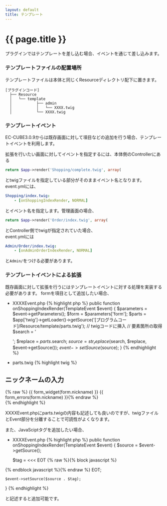 ```yaml
---
layout: default
title: テンプレート
---
```


# {{ page.title }}

プラグインではテンプレートを差し込む場合、イベントを通じて差し込みます。  


### テンプレートファイルの配置場所
テンプレートファイルは本体と同じくResourceディレクトリ配下に置きます。

```
[プラグインコード]
  ├── Resource
  │   └── template
  │           ├── admin
  │           │   └── XXXX.twig
  │           └── XXXX.twig
```


### テンプレートイベント

EC-CUBE3.0.9からは既存画面に対して項目などの追加を行う場合、テンプレートイベントを利用します。

拡張を行いたい画面に対してイベントを指定するには、本体側のControllerにある

```php
return $app->render('Shopping/complete.twig', array(
```
とtwigファイルを指定している部分がそのままイベント名となります。  
event.ymlには、

```yaml
Shopping/index.twig:
    - [onShoppingIndexRender, NORMAL]
```
とイベント名を指定します。管理画面の場合、

```php
return $app->render('Order/index.twig', array(
```
とController側でtwigが指定されていた場合、  
event.ymlには

```yaml
Admin/Order/index.twig:
    - [onAdminOrderIndexRender, NORMAL]
```
と`Admin/`をつける必要があります。

### テンプレートイベントによる拡張
既存画面に対して拡張を行うにはテンプレートイベントに対する処理を実装する必要があります。 formを項目として追加したい場合、

- XXXXEvent.php
{% highlight php %}
public function onShoppingIndexRender(TemplateEvent $event)
{
    $parameters = $event->getParameters();
    $form = $parameters['form'];
    $parts = $app['twig']->getLoader()->getSource('[プログラムコード]/Resource/template/parts.twig');
    // twigコードに挿入
    // 要素箇所の取得
    $search = '<div id="xxxx">';
    $replace = $parts.$search;
    $source = str_replace($search, $replace, $event->getSource());
    $event->setSource($source);
}
{% endhighlight %}

- parts.twig
{% highlight twig %}
<h2 class="heading02">ニックネームの入力</h2>
<div>{% raw %}
    {{ form_widget(form.nickname) }}
    {{ form_errors(form.nickname) }}{% endraw %}
</div>
{% endhighlight %}

XXXXEvent.phpにparts.twigの内容も記述しても良いのですが、twigファイルとEvent部分を分離することで可読性がよくなります。

また、JavaSciptタグを追加したい場合、

- XXXXEvent.php
{% highlight php %}
public function onShoppingIndexRender(TemplateEvent $event)
{
    $source = $event->getSource();

    $tag = <<< EOT
{% raw %}{% block javascript %}
<script>
    $(function() {
        alert("hoge");
    });
</script>
{% endblock javascript %}{% endraw %}
EOT;

    $event->setSource($source . $tag);
}
{% endhighlight %}



と記述すると追加可能です。